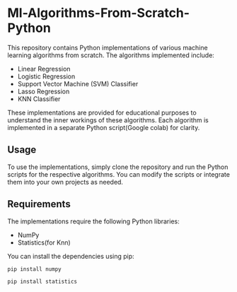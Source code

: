 # Ml-Algorithms-From-Scratch-Python

This repository contains Python implementations of various machine learning algorithms from scratch. The algorithms implemented include:

- Linear Regression
- Logistic Regression
- Support Vector Machine (SVM) Classifier
- Lasso Regression
- KNN Classifier

These implementations are provided for educational purposes to understand the inner workings of these algorithms. Each algorithm is implemented in a separate Python script(Google colab) for clarity.

## Usage

To use the implementations, simply clone the repository and run the Python scripts for the respective algorithms. You can modify the scripts or integrate them into your own projects as needed.

## Requirements

The implementations require the following Python libraries:

- NumPy
- Statistics(for Knn)

You can install the dependencies using pip:

```bash
pip install numpy
```
```bash
pip install statistics
